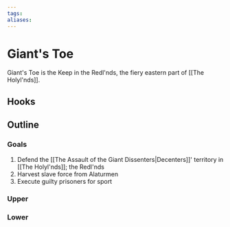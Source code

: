 ```yaml
---
tags:
aliases:
---
```

# Giant's Toe
Giant's Toe is the Keep in the Redl'nds, the fiery eastern part of [[The Holyl'nds]].
## Hooks
## Outline
### Goals
1. Defend the [[The Assault of the Giant Dissenters|Decenters]]' territory in [[The Holyl'nds]]; the Redl'nds
2. Harvest slave force from Alaturmen
3. Execute guilty prisoners for sport

### Upper
### Lower